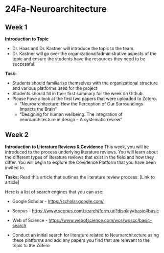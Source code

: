 # 24Fa-Neuroarchitecture

## Week 1
**Introduction to Topic**
* Dr. Haas and Dr. Kastner will introduce the topic to the team. 
* Dr. Kastner will go over the organizational/administrative aspects of the topic and ensure the students have the resources they need to be successful.
  
**Task:**
* Students should familiarize themselves with the organizational structure and various platforms used for the project
* Students should fill in their first summary for the week on Github.
* Please have a look at the first two papers that were uploaded to Zotero. 
  + “Neuroarchitecture: How the Perception of Our Surroundings Impacts the Brain”
  + “Designing for human wellbeing: The integration of neuroarchitecture in design – A systematic review”

## Week 2
**Introduction to Literature Reviews & Covidence**
This week, you will be introduced to the process underlying literature reviews. 
You will learn about the different types of literature reviews that exist in the field and how they differ. 
You will begin to explore the Covidence Platform that you have been invited to. 

**Tasks:**
Read this article that outlines the literature review process:
[Link to article] 



Here is a list of search engines that you can use:
* Google Scholar - https://scholar.google.com/
* Scopus - https://www.scopus.com/search/form.uri?display=basic#basic
* Web of Science - https://www.webofscience.com/wos/woscc/basic-search

* Conduct an initial search for literature related to Neuroarchitecture using these platforms and add any papers you find that are relevant to the topic to the Zotero





